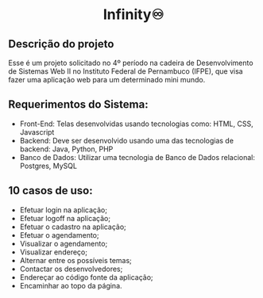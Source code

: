 <h1 align="center">Infinity♾️</h1>

## Descrição do projeto
Esse é um projeto solicitado no 4º período na cadeira de Desenvolvimento de Sistemas Web II no Instituto Federal de Pernambuco (IFPE), que visa fazer uma aplicação web para um determinado mini mundo.

## Requerimentos do Sistema:
- Front-End: Telas desenvolvidas usando tecnologias como: HTML, CSS, Javascript
- Backend: Deve ser desenvolvido usando uma das tecnologias de backend: Java, Python, PHP
- Banco de Dados: Utilizar uma tecnologia de Banco de Dados relacional: Postgres, MySQL

## 10 casos de uso:
- Efetuar login na aplicação;
- Efetuar logoff na aplicação;
- Efetuar o cadastro na aplicação;
- Efetuar o agendamento;
- Visualizar o agendamento;
- Visualizar endereço;
- Alternar entre os possíveis temas;
- Contactar os desenvolvedores;
- Endereçar ao código fonte da aplicação;
- Encaminhar ao topo da página.
